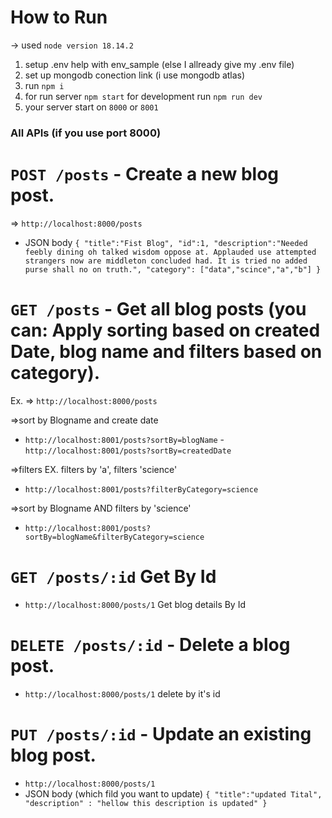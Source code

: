 # How to Run #
-> used `node version 18.14.2`
1. setup .env help with env_sample (else I allready give my .env file)
2. set up mongodb conection link (i use mongodb atlas)
3. run `npm i`
4. for run server `npm start`
    for development run `npm run dev`
5. your server start on `8000` or `8001`


### All APIs (if you use port 8000)
# `POST /posts` - Create a new blog post.
=> `http://localhost:8000/posts`
- JSON body 
`{
  "title":"Fist Blog",
  "id":1,
  "description":"Needed feebly dining oh talked wisdom oppose at. Applauded use attempted strangers now are middleton concluded had. It is tried no added purse shall no on truth.",
  "category": ["data","scince","a","b"]
}`



# `GET /posts` - Get all blog posts (you can: Apply sorting based on created Date, blog name and filters based on category).
Ex. => `http://localhost:8000/posts` 

=>sort by Blogname and create date 
- `http://localhost:8001/posts?sortBy=blogName`
-`http://localhost:8001/posts?sortBy=createdDate`

=>filters EX. filters by 'a', filters 'science'
- `http://localhost:8001/posts?filterByCategory=science`

=>sort by Blogname AND filters by 'science'
- `http://localhost:8001/posts?sortBy=blogName&filterByCategory=science`



# `GET /posts/:id` Get By Id
- `http://localhost:8000/posts/1` Get blog details By Id




# `DELETE /posts/:id` - Delete a blog post.
- `http://localhost:8000/posts/1` delete by it's id




# `PUT /posts/:id` - Update an existing blog post.
- `http://localhost:8000/posts/1`
- JSON body (which fild you want to update)
`{
  "title":"updated Tital",
  "description" : "hellow this description is updated"
}`